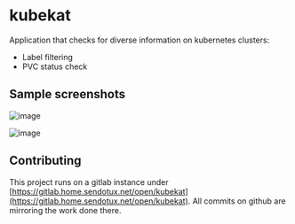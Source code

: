 # kubekat
Application that checks for diverse information on kubernetes clusters:

*  Label filtering
*  PVC status check 

## Sample screenshots

![image](https://user-images.githubusercontent.com/8819749/57278735-a2853900-70a7-11e9-84e9-d78273b5849e.png)

![image](https://user-images.githubusercontent.com/8819749/57278911-fee85880-70a7-11e9-9c0a-f7f22da82e72.png)

## Contributing

This project runs on a gitlab instance under [https://gitlab.home.sendotux.net/open/kubekat](https://gitlab.home.sendotux.net/open/kubekat). All commits on github are mirroring the work done there.